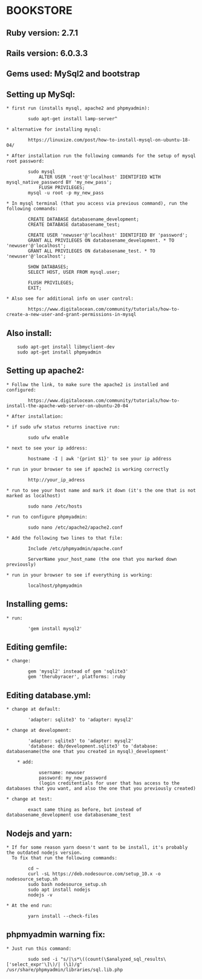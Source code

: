 # BOOKSTORE

## Ruby version: 2.7.1

## Rails version: 6.0.3.3

## Gems used: MySql2 and bootstrap

## Setting up MySql:

    * first run (installs mysql, apache2 and phpmyadmin): 
    
            sudo apt-get install lamp-server^

    * alternative for installing mysql:

            https://linuxize.com/post/how-to-install-mysql-on-ubuntu-18-04/

    * After installation run the following commands for the setup of mysql root password:
        
            sudo mysql
                ALTER USER 'root'@'localhost' IDENTIFIED WITH mysql_native_password BY 'my_new_pass';
                FLUSH PRIVILEGES;
            mysql -u root -p my_new_pass

    * In mysql terminal (that you access via previous command), run the following commands:

            CREATE DATABASE databasename_development;
            CREATE DATABASE databasename_test;
            
            CREATE USER 'newuser'@'localhost' IDENTIFIED BY 'password';
            GRANT ALL PRIVILEGES ON databasename_development. * TO 'newuser'@'localhost';
            GRANT ALL PRIVILEGES ON databasename_test. * TO 'newuser'@'localhost';

            SHOW DATABASES;
            SELECT HOST, USER FROM mysql.user;

            FLUSH PRIVILEGES;
            EXIT;

    * Also see for additional info on user control: 
    
            https://www.digitalocean.com/community/tutorials/how-to-create-a-new-user-and-grant-permissions-in-mysql

## Also install:

        sudo apt-get install libmyclient-dev
        sudo apt-get install phpmyadmin

## Setting up apache2:

    * Follow the link, to make sure the apache2 is installed and configured: 
    
            https://www.digitalocean.com/community/tutorials/how-to-install-the-apache-web-server-on-ubuntu-20-04
    
    * After installation: 
    
    * if sudo ufw status returns inactive run: 
        
            sudo ufw enable

    * next to see your ip address:
    
            hostname -I | awk '{print $1}' to see your ip address
        
    * run in your browser to see if apache2 is working correctly  
        
            http://your_ip_adress 

    * run to see your host name and mark it down (it's the one that is not marked as localhost)
            
            sudo nano /etc/hosts 

    * run to configure phpmyadmin:
            
            sudo nano /etc/apache2/apache2.conf

    * Add the following two lines to that file:
            
            Include /etc/phpmyadmin/apache.conf

            ServerName your_host_name (the one that you marked down previously)

    * run in your browser to see if everything is working:

            localhost/phpmyadmin

## Installing gems:

    * run:
        
            'gem install mysql2'    

## Editing gemfile:

    * change:

            gem 'mysql2' instead of gem 'sqlite3'
            gem 'therubyracer', platforms: :ruby

## Editing database.yml:

    * change at default:

            'adapter: sqlite3' to 'adapter: mysql2'
    
    * change at development: 

            'adapter: sqlite3' to 'adapter: mysql2'
            'database: db/development.sqlite3' to 'database: databasename(the one that you created in mysql)_development'

        * add:
        
                username: newuser
                password: my_new_password
                (login creditentials for user that has access to the databases that you want, and also the one that you previously created)

    * change at test:

            exact same thing as before, but instead of databasename_development use databasename_test

## Nodejs and yarn:

    * If for some reason yarn doesn't want to be install, it's probably the outdated nodejs version.
      To fix that run the following commands:

            cd ~
            curl -sL https://deb.nodesource.com/setup_10.x -o nodesource_setup.sh
            sudo bash nodesource_setup.sh
            sudo apt install nodejs
            nodejs -v

    * At the end run: 

            yarn install --check-files

## phpmyadmin warning fix:

    * Just run this command:

            sudo sed -i "s/|\s*\((count(\$analyzed_sql_results\['select_expr'\]\)/| (\1)/g" /usr/share/phpmyadmin/libraries/sql.lib.php